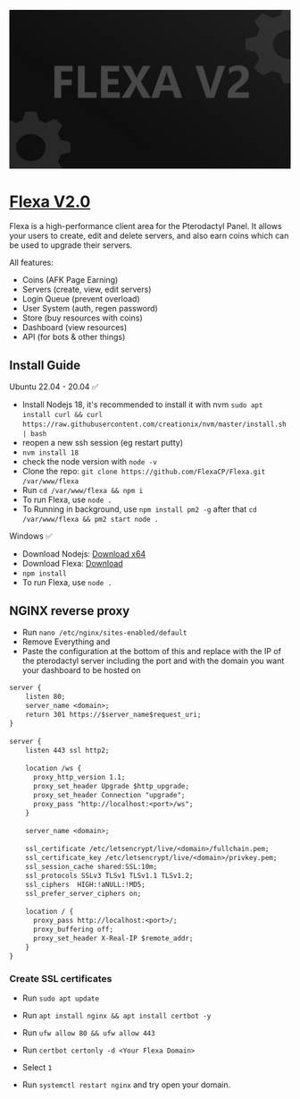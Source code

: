 ![alt text](https://raw.githubusercontent.com/FlexaCP/core/main/flexa-v2.png)

# [Flexa V2.0](http://flexacp.uk.to)

Flexa is a high-performance client area for the Pterodactyl Panel. It allows your users to create, edit and delete servers, and also earn coins which can be used to upgrade their servers.

All features:
- Coins (AFK Page Earning)
- Servers (create, view, edit servers)
- Login Queue (prevent overload)
- User System (auth, regen password)
- Store (buy resources with coins)
- Dashboard (view resources)
- API (for bots & other things)


## Install Guide

Ubuntu 22.04 - 20.04 ✅

  - Install Nodejs 18, it's recommended to install it with nvm `sudo apt install curl && curl https://raw.githubusercontent.com/creationix/nvm/master/install.sh | bash`
  - reopen a new ssh session (eg restart putty)
  - `nvm install 18`
  - check the node version with `node -v`
  - Clone the repo: `git clone https://github.com/FlexaCP/Flexa.git /var/www/flexa`
  - Run `cd /var/www/flexa && npm i`
  - To run Flexa, use `node .`
  - To Running in background, use `npm install pm2 -g` after that `cd /var/www/flexa && pm2 start node .`

Windows ✅

  - Download Nodejs: [Download x64](https://nodejs.org/dist/v18.20.2/node-v18.20.2-x64.msi)
  - Download Flexa: [Download](https://cuty.io/dgNtP)
  - `npm install`
  - To run Flexa, use `node .`

## NGINX reverse proxy

 - Run `nano /etc/nginx/sites-enabled/default`
 - Remove Everything and
 - Paste the configuration at the bottom of this and replace with the IP of the pterodactyl server including the port and with the domain you want your dashboard to be hosted on

```nginx
server {
    listen 80;
    server_name <domain>;
    return 301 https://$server_name$request_uri;
}

server {
    listen 443 ssl http2;

    location /ws {
      proxy_http_version 1.1;
      proxy_set_header Upgrade $http_upgrade;
      proxy_set_header Connection "upgrade";
      proxy_pass "http://localhost:<port>/ws";
    }

    server_name <domain>;

    ssl_certificate /etc/letsencrypt/live/<domain>/fullchain.pem;
    ssl_certificate_key /etc/letsencrypt/live/<domain>/privkey.pem;
    ssl_session_cache shared:SSL:10m;
    ssl_protocols SSLv3 TLSv1 TLSv1.1 TLSv1.2;
    ssl_ciphers  HIGH:!aNULL:!MD5;
    ssl_prefer_server_ciphers on;

    location / {
      proxy_pass http://localhost:<port>/;
      proxy_buffering off;
      proxy_set_header X-Real-IP $remote_addr;
    }
}
```
### Create SSL certificates

 - Run `sudo apt update`
 - Run `apt install nginx && apt install certbot -y`
 - Run `ufw allow 80 && ufw allow 443`
 - Run `certbot certonly -d <Your Flexa Domain>`
 - Select `1`


 - Run `systemctl restart nginx` and try open your domain.
